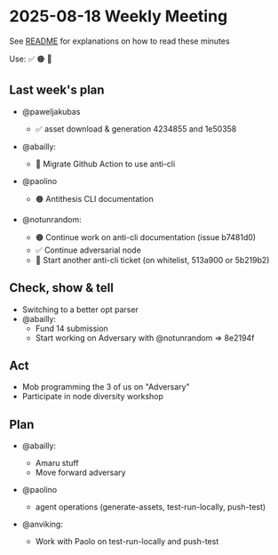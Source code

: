 # 2025-08-18 Weekly Meeting

See [README](README.md) for explanations on how to read these minutes

Use: ✅ 🟠 🔴 

## Last week's plan

* @paweljakubas
  * ✅ asset download & generation 4234855 and 1e50358

* @abailly:
  * 🔴 Migrate Github Action to use anti-cli

* @paolino
  * 🟠 Antithesis CLI documentation

* @notunrandom:
  * 🟠 Continue work on anti-cli documentation (issue b7481d0)
  * ✅ Continue adversarial node
  * 🔴 Start another anti-cli ticket (on whitelist, 513a900 or 5b219b2)

## Check, show & tell

* Switching to a better opt parser
* @abailly: 
  * Fund 14 submission
  * Start working on Adversary with @notunrandom => 8e2194f

## Act

* Mob programming the 3 of us on "Adversary"
* Participate in node diversity workshop

## Plan

* @abailly:
  * Amaru stuff
  * Move forward adversary

* @paolino
  * agent operations (generate-assets, test-run-locally, push-test)

* @anviking:
  * Work with Paolo on test-run-locally and push-test